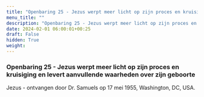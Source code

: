 ```yaml
---
title: "Openbaring 25 - Jezus werpt meer licht op zijn proces en kruisiging en levert aanvullende waarheden over zijn geboorte"
menu_title: ""
description: "Openbaring 25 - Jezus werpt meer licht op zijn proces en kruisiging en levert aanvullende waarheden over zijn geboorte"
date: 2024-02-01 06:00:01+00:25
draft: False
hidden: True
weight:
---
```

### Openbaring 25 - Jezus werpt meer licht op zijn proces en kruisiging en levert aanvullende waarheden over zijn geboorte

Jezus - ontvangen door Dr. Samuels op 17 mei 1955, Washington, DC, USA.
